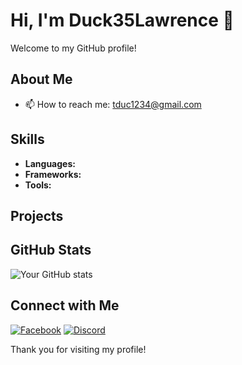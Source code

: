 # Hi, I'm Duck35Lawrence 👋

Welcome to my GitHub profile!

## About Me

- 📫 How to reach me: tduc1234@gmail.com

## Skills

- **Languages:**
- **Frameworks:**
- **Tools:**

## Projects

## GitHub Stats

![Your GitHub stats](https://github-readme-stats.vercel.app/api?username=duck35lawrence&show_icons=true&theme=radical)

## Connect with Me

[![Facebook](https://img.shields.io/badge/Facebook-%231877F2.svg?style=for-the-badge&logo=facebook&logoColor=white)](https://www.facebook.com/duck35lawrence)
[![Discord](https://img.shields.io/badge/Discord-%237289DA.svg?style=for-the-badge&logo=discord&logoColor=white)](https://discord.com/users/duck35lawrence)

Thank you for visiting my profile!

